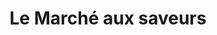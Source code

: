 ---
title: "Le Marché aux saveurs"
url: /baume-les-dames/le-marche-aux-saveurs/
shop: Lebensmittel
---